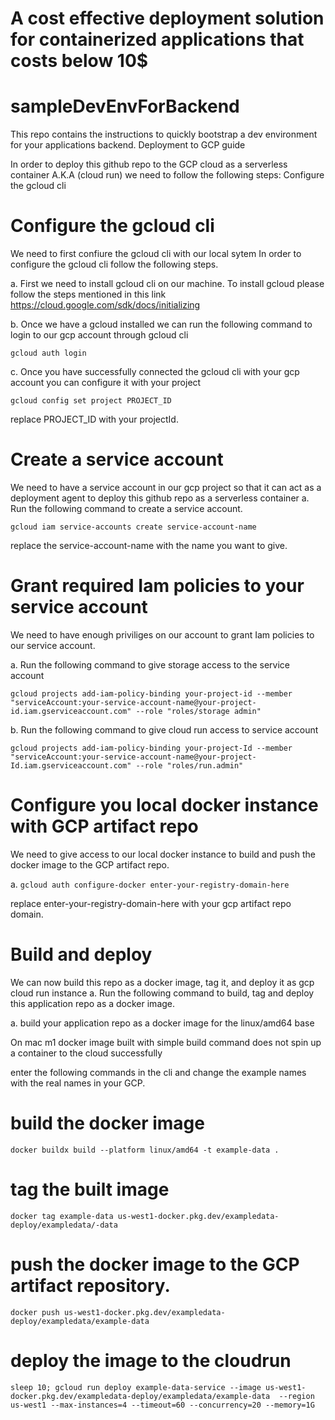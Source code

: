 # A cost effective deployment solution for containerized applications that costs below 10$

# sampleDevEnvForBackend
This repo contains the instructions to quickly bootstrap a dev environment for your applications backend.
Deployment to GCP guide

In order to deploy this github repo to the GCP cloud as a serverless 
container A.K.A (cloud run) we need to follow the following steps:
Configure the gcloud cli

# Configure the gcloud cli
We need to first confiure the gcloud cli with our local sytem In order to 
configure the gcloud cli follow the following steps. 

a. First we need to install gcloud cli on our machine. To install gcloud please follow the 
steps mentioned in this link 
https://cloud.google.com/sdk/docs/initializing 

b. Once we have a gcloud installed we can run the following command to login to our gcp account 
through gcloud cli 

`gcloud auth login` 

c. Once you have successfully connected the gcloud cli with your gcp account you can configure it with 
your project 

`gcloud config set project PROJECT_ID` 

replace PROJECT_ID with your projectId.

# Create a service account
We need to have a service account in our gcp project so that it can act as 
a deployment agent to deploy this github repo as a serverless container a. 
Run the following command to create a service account. 

`gcloud iam service-accounts create service-account-name`

replace the service-account-name with the name you want to give.

# Grant required Iam policies to your service account
We need to have enough priviliges on our account to grant Iam policies to 
our service account. 

a. Run the following command to give storage access 
to the service account 

`gcloud projects add-iam-policy-binding your-project-id --member "serviceAccount:your-service-account-name@your-project-id.iam.gserviceaccount.com" --role "roles/storage admin"` 

b. Run the following command to give cloud 
run access to service account 

`gcloud projects add-iam-policy-binding your-project-Id --member "serviceAccount:your-service-account-name@your-project-Id.iam.gserviceaccount.com" --role "roles/run.admin"`


# Configure you local docker instance with GCP artifact repo
We need to give access to our local docker instance to build and push the 
docker image to the GCP artifact repo. 

a. `gcloud auth configure-docker enter-your-registry-domain-here` 

replace enter-your-registry-domain-here with your gcp artifact repo domain.

# Build and deploy
We can now build this repo as a docker image, tag it, and deploy it as gcp 
cloud run instance a. Run the following command to build, tag and deploy 
this application repo as a docker image. 

a. build your application repo as a docker image for the linux/amd64 base

On mac m1 docker image built with simple build command does not spin up a container to the cloud successfully

enter the following commands in the cli and change the example names with the real names in your GCP.

# build the docker image
`docker buildx build --platform linux/amd64 -t example-data .`

# tag the built image
`docker tag example-data us-west1-docker.pkg.dev/exampledata-deploy/exampledata/-data  ` 

# push the docker image to the GCP artifact repository.
`docker push us-west1-docker.pkg.dev/exampledata-deploy/exampledata/example-data`

# deploy the image to the cloudrun
`sleep 10; gcloud run deploy example-data-service --image us-west1-docker.pkg.dev/exampledata-deploy/exampledata/example-data  --region us-west1 --max-instances=4 --timeout=60 --concurrency=20 --memory=1G`


